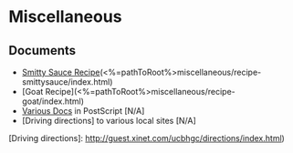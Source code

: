 # Miscellaneous

## Documents

* [Smitty Sauce Recipe](<%=pathToRoot%>miscellaneous/recipe-smittysauce/index.html)
* [Goat Recipe](<%=pathToRoot%>miscellaneous/recipe-goat/index.html)
* [Various Docs] in PostScript [N/A]
* [Driving directions] to various local sites [N/A]


[Smitty Sauce Recipe]: http://guest.xinet.com/ucbhgc/smitty.html
[Various Docs]: http://guest.xinet.com/ucbhgc/forms/index.html
[Driving directions]: http://guest.xinet.com/ucbhgc/directions/index.html)
